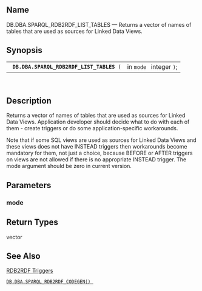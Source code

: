 <div>

<div>

</div>

<div>

## Name

DB.DBA.SPARQL_RDB2RDF_LIST_TABLES — Returns a vector of names of tables
that are used as sources for Linked Data Views.

</div>

<div>

## Synopsis

<div>

|                                                |                         |
|------------------------------------------------|-------------------------|
| ` `**`DB.DBA.SPARQL_RDB2RDF_LIST_TABLES`**` (` | in `mode ` integer `)`; |

<div>

 

</div>

</div>

</div>

<div>

## Description

Returns a vector of names of tables that are used as sources for Linked
Data Views. Application developer should decide what to do with each of
them - create triggers or do some application-specific workarounds.

Note that if some SQL views are used as sources for Linked Data Views
and these views does not have INSTEAD triggers then workarounds become
mandatory for them, not just a choice, because BEFORE or AFTER triggers
on views are not allowed if there is no appropriate INSTEAD trigger. The
mode argument should be zero in current version.

</div>

<div>

## Parameters

<div>

### mode

</div>

</div>

<div>

## Return Types

vector

</div>

<div>

## See Also

<a href="rdb2rdftriggers.html" class="link"
title="16.17.17. RDB2RDF Triggers">RDB2RDF Triggers</a>

<a href="fn_sparql_rdb2rdf_codegen.html" class="link"
title="DB.DBA.SPARQL_RDB2RDF_CODEGEN"><code
class="function">DB.DBA.SPARQL_RDB2RDF_CODEGEN() </code></a>

</div>

</div>

